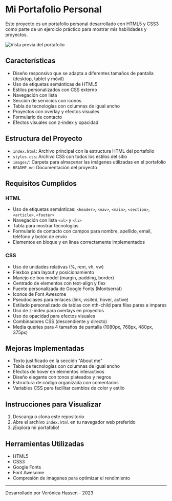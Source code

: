 # Mi Portafolio Personal

Este proyecto es un portafolio personal desarrollado con HTML5 y CSS3 como parte de un ejercicio práctico para mostrar mis habilidades y proyectos.

![Vista previa del portafolio](images/sample.png)

## Características

- Diseño responsivo que se adapta a diferentes tamaños de pantalla (desktop, tablet y móvil)
- Uso de etiquetas semánticas de HTML5
- Estilos personalizados con CSS externo
- Navegación con lista
- Sección de servicios con iconos
- Tabla de tecnologías con columnas de igual ancho
- Proyectos con overlay y efectos visuales
- Formulario de contacto
- Efectos visuales con z-index y opacidad

## Estructura del Proyecto

- `index.html`: Archivo principal con la estructura HTML del portafolio
- `styles.css`: Archivo CSS con todos los estilos del sitio
- `images/`: Carpeta para almacenar las imágenes utilizadas en el portafolio
- `README.md`: Documentación del proyecto

## Requisitos Cumplidos

### HTML
- Uso de etiquetas semánticas: `<header>`, `<nav>`, `<main>`, `<section>`, `<article>`, `<footer>`
- Navegación con lista `<ul>` y `<li>`
- Tabla para mostrar tecnologías
- Formulario de contacto con campos para nombre, apellido, email, teléfono y botón de envío
- Elementos en bloque y en línea correctamente implementados

### CSS
- Uso de unidades relativas (%, rem, vh, vw)
- Flexbox para layout y posicionamiento
- Manejo de box model (margin, padding, border)
- Centrado de elementos con text-align y flex
- Fuente personalizada de Google Fonts (Montserrat)
- Iconos de Font Awesome
- Pseudoclases para enlaces (link, visited, hover, active)
- Estilado personalizado de tablas con nth-child para filas pares e impares
- Uso de z-index para overlays en proyectos
- Uso de opacidad para efectos visuales
- Combinadores CSS (descendiente y directo)
- Media queries para 4 tamaños de pantalla (1080px, 768px, 480px, 375px)

## Mejoras Implementadas

- Texto justificado en la sección "About me"
- Tabla de tecnologías con columnas de igual ancho
- Efectos de hover en elementos interactivos
- Diseño elegante con tonos plateados y negros
- Estructura de código organizada con comentarios
- Variables CSS para facilitar cambios de color y estilo

## Instrucciones para Visualizar

1. Descarga o clona este repositorio
2. Abre el archivo `index.html` en tu navegador web preferido
3. ¡Explora mi portafolio!

## Herramientas Utilizadas

- HTML5
- CSS3
- Google Fonts
- Font Awesome
- Compresión de imágenes para optimizar el rendimiento

---

Desarrollado por Verónica Hassen - 2023